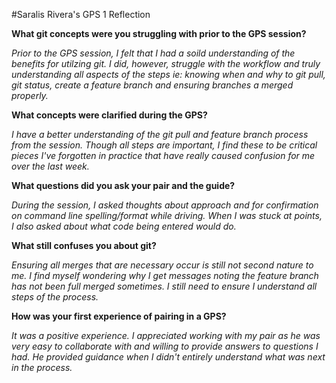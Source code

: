#Saralis Rivera's GPS 1 Reflection

**What git concepts were you struggling with prior to the GPS session?**

*Prior to the GPS session, I felt that I had a soild understanding of the benefits for utilzing git. I did, however, struggle with the workflow and truly understanding all aspects of the steps ie: knowing when and why to git pull, git status, create a feature branch and ensuring branches a merged properly.*

**What concepts were clarified during the GPS?**

*I have a better understanding of the git pull and feature branch process from the session. Though all steps are important, I find these to be critical pieces I've forgotten in practice that have really caused confusion for me over the last week.*

**What questions did you ask your pair and the guide?**

*During the session, I asked thoughts about approach and for confirmation on command line spelling/format while driving. When I was stuck at points, I also asked about what code being entered would do.*


**What still confuses you about git?**

*Ensuring all merges that are necessary occur is still not second nature to me. I find myself wondering why I get messages noting the feature branch has not been full merged sometimes. I still need to ensure I understand all steps of the process.*

**How was your first experience of pairing in a GPS?**

*It was a positive experience. I appreciated working with my pair as he was very easy to collaborate with and willing to provide answers to questions I had. He provided guidance when I didn't entirely understand what was next in the process.*